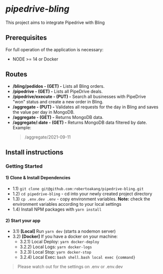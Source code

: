 # **_pipedrive-bling_**

This project aims to integrate Pipedrive with Bling

## **Prerequisites**

For full operation of the application is necessary:

- NODE >= 14 or Docker

## **Routes**

- **/bling/pedidos - (GET) -** Lists all Bling orders.
- **/pipedrive - (GET) -** Lists all PipeDrive deals.
- **/pipedrive/execute - (PUT) -** Search all businesses with PipeDrive "won" status and create a new order in Bling.
- **/aggregate - (PUT) -** Validates all requests for the day in Bling and saves the value per day in MongoDB.
- **/aggregate - (GET) -** Returns MongoDB data.
- **/aggregate/:date - (GET) -** Returns MongoDB data filtered by date. Example:
  > /aggregate/2021-09-11

## **Install instructions**

### Getting Started

#### 1) Clone & Install Dependencies

- 1.1) `git clone git@github.com:robertoakang/pipedrive-bling.git`
- 1.2) `cd pipedrive-bling` - cd into your newly created
  project directory
- 1.3) `cp .env.dev .env` - copy environment variables.
  **Note:** check the environment variables according to your local settings
- 1.4) Install NPM packages with `yarn install`

#### 2) Start your app

- 3.1) **[Local]** Run `yarn dev` (starts a nodemon server)
- 3.2) **[Docker]** If you have a docker on your machine:
  - 3.2.1) Local Deploy: `yarn docker-deploy`
  - 3.2.2) Local Logs: `yarn docker-logs`
  - 3.2.3) Local Stop: `yarn docker-stop`
  - 3.2.4) Local Exec: `bash shell.bash local exec {command}`

> Please watch out for the settings on .env or .env.dev
